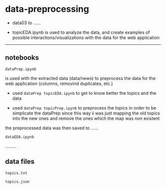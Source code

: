 # data-preprocessing

- data03 to ......

- topicEDA.ipynb is used to analyze the data, and create examples of possible interactions/visualizations with the data for the web application


---

## notebooks

`dataPrep.ipynb`

is used with the extracted data (data/news) to preprocess the data for the web application (columns, removind duplicates, etc.)

- used `dataPrep topicEDA.ipynb` to get to know better the topics and the data

- used `dataPrep topicPrep.ipynb` to preprocess the topics in order to be simplicate the dataPrep since this way ii was just mapping the old topics into the new ones and remove the ones which the map was non existent

the preprocessed data was then saved to ......

`dataEDA.ipynb`

.........

## data files

`topics.txt`

`topics.json`
